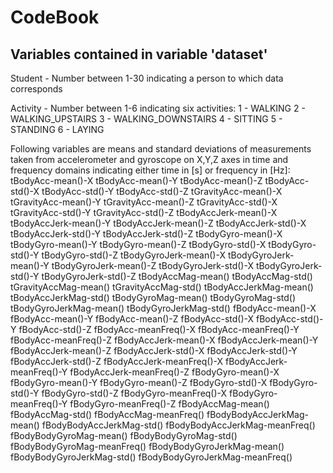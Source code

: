 # CodeBook

## Variables contained in variable 'dataset'
Student - Number between 1-30 indicating a person to which data corresponds

Activity - Number between 1-6 indicating six activities:
    1 - WALKING
    2 - WALKING_UPSTAIRS
    3 - WALKING_DOWNSTAIRS
    4 - SITTING
    5 - STANDING
    6 - LAYING
   
Following variables are means and standard deviations of measurements taken from accelerometer and gyroscope on X,Y,Z axes in time and frequency domains indicating either time in [s] or frequency in [Hz]:
      tBodyAcc-mean()-X
      tBodyAcc-mean()-Y
      tBodyAcc-mean()-Z
      tBodyAcc-std()-X
      tBodyAcc-std()-Y
      tBodyAcc-std()-Z
      tGravityAcc-mean()-X
      tGravityAcc-mean()-Y
      tGravityAcc-mean()-Z
      tGravityAcc-std()-X
      tGravityAcc-std()-Y
      tGravityAcc-std()-Z
      tBodyAccJerk-mean()-X
      tBodyAccJerk-mean()-Y
      tBodyAccJerk-mean()-Z
      tBodyAccJerk-std()-X
      tBodyAccJerk-std()-Y
      tBodyAccJerk-std()-Z
      tBodyGyro-mean()-X
      tBodyGyro-mean()-Y
      tBodyGyro-mean()-Z
      tBodyGyro-std()-X
      tBodyGyro-std()-Y
      tBodyGyro-std()-Z
      tBodyGyroJerk-mean()-X
      tBodyGyroJerk-mean()-Y
      tBodyGyroJerk-mean()-Z
      tBodyGyroJerk-std()-X
      tBodyGyroJerk-std()-Y
      tBodyGyroJerk-std()-Z
      tBodyAccMag-mean()
      tBodyAccMag-std()
      tGravityAccMag-mean()
      tGravityAccMag-std()
      tBodyAccJerkMag-mean()
      tBodyAccJerkMag-std()
      tBodyGyroMag-mean()
      tBodyGyroMag-std()
      tBodyGyroJerkMag-mean()
      tBodyGyroJerkMag-std()
      fBodyAcc-mean()-X
      fBodyAcc-mean()-Y
      fBodyAcc-mean()-Z
      fBodyAcc-std()-X
      fBodyAcc-std()-Y
      fBodyAcc-std()-Z
      fBodyAcc-meanFreq()-X
      fBodyAcc-meanFreq()-Y
      fBodyAcc-meanFreq()-Z
      fBodyAccJerk-mean()-X
      fBodyAccJerk-mean()-Y
      fBodyAccJerk-mean()-Z
      fBodyAccJerk-std()-X
      fBodyAccJerk-std()-Y
      fBodyAccJerk-std()-Z
      fBodyAccJerk-meanFreq()-X
      fBodyAccJerk-meanFreq()-Y
      fBodyAccJerk-meanFreq()-Z
      fBodyGyro-mean()-X
      fBodyGyro-mean()-Y
      fBodyGyro-mean()-Z
      fBodyGyro-std()-X
      fBodyGyro-std()-Y
      fBodyGyro-std()-Z
      fBodyGyro-meanFreq()-X
      fBodyGyro-meanFreq()-Y
      fBodyGyro-meanFreq()-Z
      fBodyAccMag-mean()
      fBodyAccMag-std()
      fBodyAccMag-meanFreq()
      fBodyBodyAccJerkMag-mean()
      fBodyBodyAccJerkMag-std()
      fBodyBodyAccJerkMag-meanFreq()
      fBodyBodyGyroMag-mean()
      fBodyBodyGyroMag-std()
      fBodyBodyGyroMag-meanFreq()
      fBodyBodyGyroJerkMag-mean()
      fBodyBodyGyroJerkMag-std()
      fBodyBodyGyroJerkMag-meanFreq()

